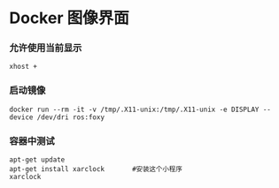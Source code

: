 # Docker 图像界面
### 允许使用当前显示
```
xhost +
```

### 启动镜像
~~~
docker run --rm -it -v /tmp/.X11-unix:/tmp/.X11-unix -e DISPLAY --device /dev/dri ros:foxy
~~~

### 容器中测试
~~~
apt-get update
apt-get install xarclock       #安装这个小程序
xarclock
~~~
